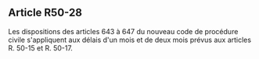 Article R50-28
----
Les dispositions des articles 643 à 647 du nouveau code de procédure civile
s'appliquent aux délais d'un mois et de deux mois prévus aux articles R. 50-15
et R. 50-17.
